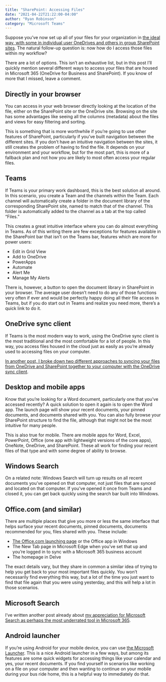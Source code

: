 ```yaml
---
title: "SharePoint: Accessing Files"
date: "2021-04-22T21:22:00-04:00"
author: "Ryan Robinson"
category: "Microsoft Teams"
---
```


Suppose you’ve now set up all of your files for your organization in [the ideal way, with some in individual user OneDrives and others in group SharePoint sites](/microsoft-365/onedrive-vs-sharepoint/). The natural follow-up question is: now how do I access those files within my workflow?

There are a lot of options. This isn’t an exhaustive list, but in this post I’ll quickly mention several different ways to access your files that are housed in Microsoft 365 (OneDrive for Business and SharePoint). If you know of more that I missed, leave a comment.

## Directly in your browser

You can access in your web browser directly looking at the location of the file, either on the SharePoint site or the OneDrive site. Browsing on the site has some advantages like seeing all the columns (metadata) about the files and views for easy filtering and sorting.

This is something that is more worthwhile if you’re going to use other features of SharePoint, particularly if you’ve built navigation between the different sites. If you don’t have an intuitive navigation between the sites, it still creates the problem of having to find the file. It depends on your environment and your workflow, but for the most part, this is more of a fallback plan and not how you are likely to most often access your regular files.

## Teams

If Teams is your primary work dashboard, this is the best solution all around. In this scenario, you create a Team and the channels within the Team. Each channel will automatically create a folder in the document library of the corresponding SharePoint site, named to match that of the channel. This folder is automatically added to the channel as a tab at the top called “Files.”

This creates a great intuitive interface where you can do almost everything in Teams. As of this writing there are few exceptions for features available in the SharePoint bar that isn’t on the Teams bar, features which are more for power users:

- Edit in Grid View
- Add to OneDrive
- PowerApps
- Automate
- Alert Me
- Manage My Alerts

There is, however, a button to open the document library in SharePoint in your browser. The average user doesn’t need to do any of those functions very often if ever and would be perfectly happy doing all their file access in Teams, but if you do start out in Teams and realize you need more, there’s a quick link to do it.

## OneDrive sync client

If Teams is the most modern way to work, using the OneDrive sync client is the most traditional and the most comfortable for a lot of people. In this way, you access files housed in the cloud just as easily as you’re already used to accessing files on your computer.

[In another post, I broke down two different approaches to syncing your files from OneDrive and SharePoint together to your computer with the OneDrive sync client](/microsoft-365/sharepoint/desktop-sync-files-across-onedrive-and-sharepoint/).

## Desktop and mobile apps

Know that you’re looking for a Word document, particularly one that you’ve accessed recently? A quick solution to open it again is to open the Word app. The launch page will show your recent documents, your pinned documents, and documents shared with you. You can also fully browse your SharePoint structure to find the file, although that might not be the most intuitive for many people.

This is also true for mobile. There are mobile apps for Word, Excel, PowerPoint, Office (one app with lightweight versions of the core apps), OneNote, OneDrive, and SharePoint. These all work for finding your recent files of that type and with some degree of ability to browse.

## Windows Search

On a related note: Windows Search will turn up results on all recent documents you’ve opened on that computer, not just files that are synced and located on that computer. If you’ve opened it once from Teams and closed it, you can get back quickly using the search bar built into Windows.

## Office.com (and similar)

There are multiple places that give you more or less the same interface that helps surface your recent documents, pinned documents, documents recommended for you, files shared with you. These include:

- [The Office.com launching page](https://www.office.com/) or the Office app in Windows
- The New Tab page in Microsoft Edge when you’ve set that up and you’re logged in to sync with a Microsoft 365 business account
- The homepage in Delve

The exact details vary, but they share in common a similar idea of trying to help you get back to your most important files quickly. You won’t necessarily find everything this way, but a lot of the time you just want to find that file again that you were using yesterday, and this will help a lot in those scenarios.

## Microsoft Search

I’ve written another post already about [my appreciation for Microsoft Search as perhaps the most underrated tool in Microsoft 365](/microsoft-365/microsoft-search-introduction/).

## Android launcher

If you’re using Android for your mobile device, you can use [the Microsoft Launcher](https://play.google.com/store/apps/details?id=com.microsoft.launcher&hl=en_US&gl=US). This is a nice Android launcher in a few ways, but among its features are some quick widgets for accessing things like your calendar and yes, your recent documents. If you find yourself in scenarios like working on a file on your computer and then wanting to continue on your mobile during your bus ride home, this is a helpful way to immediately do that.
